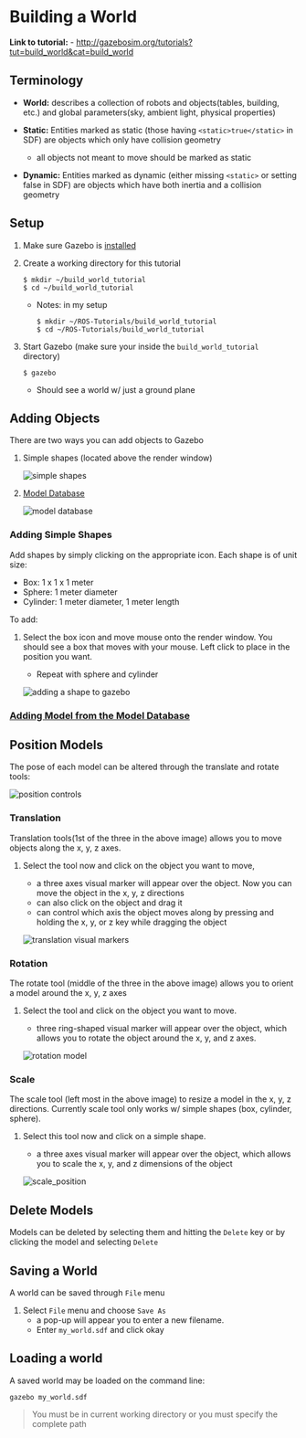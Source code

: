 # Building a World

**Link to tutorial:** - http://gazebosim.org/tutorials?tut=build_world&cat=build_world

## Terminology

- **World:** describes a collection of robots and objects(tables, building, etc.) and global parameters(sky, ambient light, physical properties) 

- **Static:** Entities marked as static (those having `<static>true</static>` in SDF) are objects which only have collision geometry
    - all objects not meant to move should be marked as static
- **Dynamic:** Entities marked as dynamic (either missing `<static>` or setting false in SDF) are objects which have both inertia and a collision geometry

## Setup

1. Make sure Gazebo is [installed][1]
2. Create a working directory for this tutorial
    
    ```
    $ mkdir ~/build_world_tutorial
    $ cd ~/build_world_tutorial
    ```
    
    - Notes: in my setup
        
        ```
        $ mkdir ~/ROS-Tutorials/build_world_tutorial
        $ cd ~/ROS-Tutorials/build_world_tutorial
        ```
3. Start Gazebo (make sure your inside the `build_world_tutorial` directory)
        
    ```
    $ gazebo
    ```
    
    - Should see a world w/ just a ground plane
    
## Adding Objects

There are two ways you can add objects to Gazebo

1. Simple shapes (located above the render window)
    
    ![simple shapes][2]

2. [Model Database][3] 

    ![model database][4]

### Adding Simple Shapes

Add shapes by simply clicking on the appropriate icon.
Each shape is of unit size:

- Box: 1 x 1 x 1 meter
- Sphere: 1 meter diameter
- Cylinder: 1 meter diameter, 1 meter length

To add:

1. Select the box icon and move mouse onto the render window. You should see a box that moves with your mouse. Left click to place in the position you want.
    - Repeat with sphere and cylinder

    ![adding a shape to gazebo][5]

### [Adding Model from the Model Database][6]

## Position Models

The pose of each model can be altered through the translate and rotate tools:

![position controls][7]

### Translation

Translation tools(1st of the three in the above image) allows you to move objects along the x, y, z axes.

1. Select the tool now and click on the object you want to move,
    - a three axes visual marker will appear over the object. Now you can move the object in the x, y, z directions
    - can also click on the object and drag it
    - can control which axis the object moves along by pressing and holding the x, y, or z key while dragging the object

    ![translation visual markers][8]
    
### Rotation

The rotate tool (middle of the three in the above image) allows you to orient a model around the x, y, z axes

1. Select the tool and click on the object you want to move.
    - three ring-shaped visual marker will appear over the object, which allows you to rotate the object around the x, y, and z axes.
    
    ![rotation model][9]

### Scale

The scale tool (left most in the above image) to resize a model in the x, y, z directions.  Currently scale tool only works w/ simple shapes (box, cylinder, sphere).

1. Select this tool now and click on a simple shape.
    - a three axes visual marker will appear over the object, which allows you to scale the x, y, and z dimensions of the object
    
    ![scale_position][10]


## Delete Models

Models can be deleted by selecting them and hitting the `Delete` key or by clicking the model and selecting `Delete`

## Saving a World

A world can be saved through `File` menu

1. Select `File` menu and choose `Save As`
    - a pop-up will appear you to enter a new filename.
    - Enter `my_world.sdf` and click okay

## Loading a world

A saved world may be loaded on the command line:

```
gazebo my_world.sdf
```

> You must be in current working directory or you must specify the complete path

[1]: http://gazebosim.org/tutorials?cat=install
[2]: images/empty_world_simple_shapes_highlighted.png 
[3]: https://bitbucket.org/osrf/gazebo_models
[4]: images/adding_model_database.png
[5]: images/add-shape-to-gazebo.png
[6]: add_model_from_model_database.md 
[7]: images/position_models.png 
[8]: images/translation_model.png 
[9]: images/rotation_model.png
[10]: images/scale_model.png
